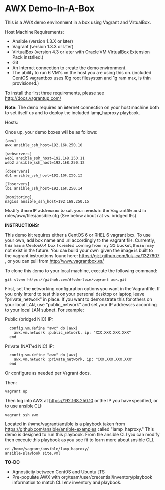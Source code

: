 AWX Demo-In-A-Box
=================

This is a AWX demo environment in a box using Vagrant and VirtualBox.

Host Machine Requirements:

- Ansible (version 1.3.X or later)
- Vagrant (version 1.3.3 or later)
- VirtualBox (version 4.3 or later with Oracle VM VirtualBox Extension Pack installed.)
- Git 
- An Internet connection to create the demo environment.
- The ability to run 6 VM's on the host you are using this on. (included CentOS vagrantbox uses 10g root filesystem and 1g ram max, is thin provisioned.)

To install the first three requirements, please see http://docs.vagrantup.com/

**Note:** The demo requires an internet connection on your host machine both to set itself up and to deploy the included lamp_haproxy playbook. 

Hosts:

Once up, your demo boxes will be as follows:
```
[awx]
awx ansible_ssh_host=192.168.250.10

[webservers]
web1 ansible_ssh_host=192.168.250.11
web2 ansible_ssh_host=192.168.250.12

[dbservers]
db1 ansible_ssh_host=192.168.250.13

[lbservers]
lb1 ansible_ssh_host=192.168.250.14

[monitoring]
nagios ansible_ssh_host=192.168.250.15
```
Modify these IP addresses to suit your needs in the Vagrantfile and in roles/awx/files/ansible.cfg (See below about nat vs. bridged IPs)

**INSTRUCTIONS:**

This demo kit requires either a CentOS 6 or RHEL 6 vagrant box.  To use your own, add box name and url accordingly to the vagrant file. Currently, this has a Centos6.4 box I created coming from my S3 bucket, these may not exist in the future.  You can build your own, given the image is built to the vagrant instructions found here: https://gist.github.com/luis-ca/1327607 , or you can pull from http://www.vagrantbox.es/ 

To clone this demo to your local machine, execute the following command:
```
git clone https://github.com/dfederlein/vagrant-awx.git
```

First, set the networking configuration options you want in the Vagrantfile.  If you only intend to test this on your personal desktop or laptop, leave "private_network" in place.  If you want to demonstrate this for others on your local LAN, use "public_network" and set your IP addresses according to your local LAN subnet.  For example:

Public (bridged NIC) IP:
```
  config.vm.define "awx" do |awx|
    awx.vm.network :public_network, ip: "XXX.XXX.XXX.XXX"
  end
```
Private (NAT'ed NIC) IP:
```
  config.vm.define "awx" do |awx|
    awx.vm.network :private_network, ip: "XXX.XXX.XXX.XXX"
  end
```
Or configure as needed per Vagrant docs.

Then:
```
vagrant up
```

Then log into AWX at https://192.168.250.10 or the IP you have specified, or to use ansible CLI:
```
vagrant ssh awx
```

Located in /home/vagrant/ansible is a playbook taken from https://github.com/ansible/ansible-examples called "lamp_haproxy."  This demo is designed to run this playbook.  From the ansible CLI you can modify then execute this playbook as you see fit to learn more about ansible CLI.
```
cd /home/vagrant/ansible/lamp_haproxy/
ansible-playbook site.yml
```

**TO-DO**

- Agnosticity between CentOS and Ubuntu LTS
- Pre-populate AWX with org/team/user/credential/inventory/playbook information to match CLI env inventory and playbook.
